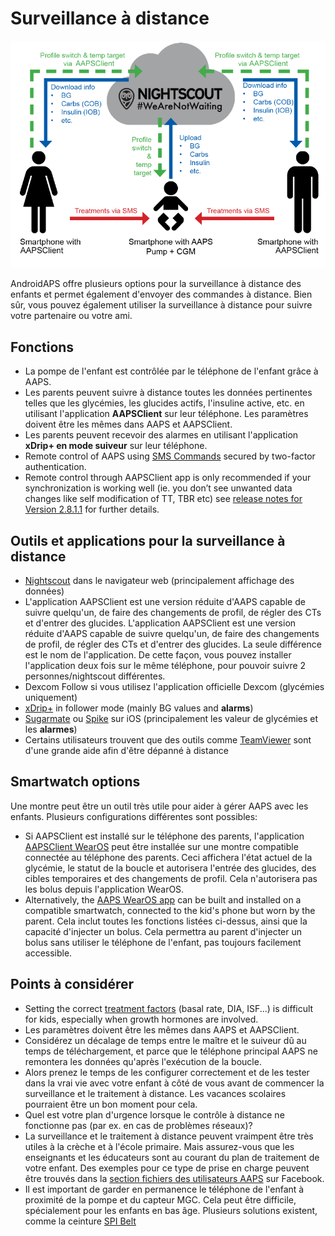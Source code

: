# Surveillance à distance

![Le suivi des enfants](../images/KidsMonitoring.png)

AndroidAPS offre plusieurs options pour la surveillance à distance des enfants et permet également d'envoyer des commandes à distance. Bien sûr, vous pouvez également utiliser la surveillance à distance pour suivre votre partenaire ou votre ami.

## Fonctions

- La pompe de l'enfant est contrôlée par le téléphone de l'enfant grâce à AAPS.
- Les parents peuvent suivre à distance toutes les données pertinentes telles que les glycémies, les glucides actifs, l'insuline active, etc. en utilisant l'application **AAPSClient** sur leur téléphone. Les paramètres doivent être les mêmes dans AAPS et AAPSClient.
- Les parents peuvent recevoir des alarmes en utilisant l'application **xDrip+ en mode suiveur** sur leur téléphone.
- Remote control of AAPS using [SMS Commands](../RemoteFeatures/SMSCommands.md) secured by two-factor authentication.
- Remote control through AAPSClient app is only recommended if your synchronization is working well (ie. you don’t see unwanted data changes like self modification of TT, TBR etc) see [release notes for Version 2.8.1.1](#important-hints-2-8-1-1) for further details.

## Outils et applications pour la surveillance à distance

- [Nightscout](https://nightscout.github.io/) dans le navigateur web (principalement affichage des données)
- L'application AAPSClient est une version réduite d'AAPS capable de suivre quelqu'un, de faire des changements de profil, de régler des CTs et d'entrer des glucides. L'application AAPSClient est une version réduite d'AAPS capable de suivre quelqu'un, de faire des changements de profil, de régler des CTs et d'entrer des glucides. La seule différence est le nom de l'application. De cette façon, vous pouvez installer l'application deux fois sur le même téléphone, pour pouvoir suivre 2 personnes/nightscout différentes.
- Dexcom Follow si vous utilisez l'application officielle Dexcom (glycémies uniquement)
- [xDrip+](../CompatibleCgms/xDrip.md) in follower mode (mainly BG values and **alarms**)
- [Sugarmate](https://sugarmate.io/) ou [Spike](https://spike-app.com/) sur iOS (principalement les valeur de glycémies et les **alarmes**)
- Certains utilisateurs trouvent que des outils comme [TeamViewer](https://www.teamviewer.com/) sont d'une grande aide afin d'être dépanné à distance

## Smartwatch options

Une montre peut être un outil très utile pour aider à gérer AAPS avec les enfants. Plusieurs configurations différentes sont possibles:

- Si AAPSClient est installé sur le téléphone des parents, l'application [AAPSClient WearOS](https://github.com/nightscout/AndroidAPS/releases/) peut être installée sur une montre compatible connectée au téléphone des parents. Ceci affichera l'état actuel de la glycémie, le statut de la boucle et autorisera l'entrée des glucides, des cibles temporaires et des changements de profil. Cela n'autorisera pas les bolus depuis l'application WearOS.
- Alternatively, the [AAPS WearOS app](../UsefulLinks/WearOsSmartwatch.md) can be built and installed on a compatible smartwatch, connected to the kid's phone but worn by the parent. Cela inclut toutes les fonctions listées ci-dessus, ainsi que la capacité d'injecter un bolus. Cela permettra au parent d'injecter un bolus sans utiliser le téléphone de l'enfant, pas toujours facilement accessible.

## Points à considérer

- Setting the correct [treatment factors](#FAQ-how-to-begin) (basal rate, DIA, ISF...) is difficult for kids, especially when growth hormones are involved.
- Les paramètres doivent être les mêmes dans AAPS et AAPSClient.
- Considérez un décalage de temps entre le maître et le suiveur dû au temps de téléchargement, et parce que le téléphone principal AAPS ne remontera les données qu'après l'exécution de la boucle.
- Alors prenez le temps de les configurer correctement et de les tester dans la vrai vie avec votre enfant à côté de vous avant de commencer la surveillance et le traitement à distance. Les vacances scolaires pourraient être un bon moment pour cela.
- Quel est votre plan d'urgence lorsque le contrôle à distance ne fonctionne pas (par ex. en cas de problèmes réseaux)?
- La surveillance et le traitement à distance peuvent vraimpent être très utiles à la crèche et à l'école primaire. Mais assurez-vous que les enseignants et les éducateurs sont au courant du plan de traitement de votre enfant. Des exemples pour ce type de prise en charge peuvent être trouvés dans la [section fichiers des utilisateurs AAPS](https://www.facebook.com/groups/AndroidAPSUsers/files/) sur Facebook.
- Il est important de garder en permanence le téléphone de l'enfant à proximité de la pompe et du capteur MGC. Cela peut être difficile, spécialement pour les enfants en bas âge. Plusieurs solutions existent, comme la ceinture [SPI Belt](https://spibelt.com/collections/kids-belts)
